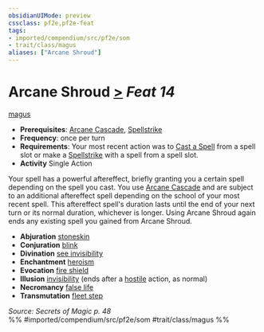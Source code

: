 ```yaml
---
obsidianUIMode: preview
cssclass: pf2e,pf2e-feat
tags:
- imported/compendium/src/pf2e/som
- trait/class/magus
aliases: ["Arcane Shroud"]
---
```

# Arcane Shroud  [>](chapter-9-playing-the-game.md#Actions "Single Action") *Feat 14*  
[magus](rules/traits/magus-som.md)  

- **Prerequisites**: [Arcane Cascade](arcane-cascade-som.md), [Spellstrike](spellstrike-som.md)
- **Frequency**: once per turn
- **Requirements**: Your most recent action was to [Cast a Spell](cast-a-spell.md) from a spell slot or make a [Spellstrike](spellstrike-som.md) with a spell from a spell slot.
- **Activity** Single Action

Your spell has a powerful aftereffect, briefly granting you a certain spell depending on the spell you cast. You use [Arcane Cascade](arcane-cascade-som.md) and are subject to an additional aftereffect spell depending on the school of your most recent spell. This aftereffect spell's duration lasts until the end of your next turn or its normal duration, whichever is longer. Using Arcane Shroud again ends any existing spell you gained from Arcane Shroud.

- **Abjuration** [stoneskin](../spells/stoneskin.md)
- **Conjuration** [blink](../spells/blink.md)
- **Divination** [see invisibility](../spells/see-invisibility.md)
- **Enchantment** [heroism](../spells/heroism.md)
- **Evocation** [fire shield](../spells/fire-shield.md)
- **Illusion** [invisibility](../spells/invisibility.md) (ends after a [hostile](conditions.md#Hostile) action, as normal)
- **Necromancy** [false life](../spells/false-life.md)
- **Transmutation** [fleet step](../spells/fleet-step.md)

*Source: Secrets of Magic p. 48*  
%% #imported/compendium/src/pf2e/som #trait/class/magus %%